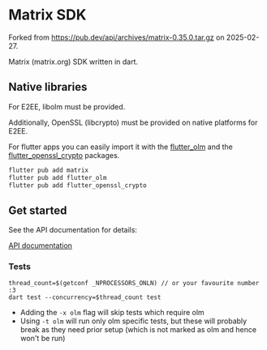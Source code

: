 # Matrix SDK

Forked from https://pub.dev/api/archives/matrix-0.35.0.tar.gz on 2025-02-27.

Matrix (matrix.org) SDK written in dart.

## Native libraries

For E2EE, libolm must be provided.

Additionally, OpenSSL (libcrypto) must be provided on native platforms for E2EE.

For flutter apps you can easily import it with the [flutter_olm](https://pub.dev/packages/flutter_olm) and the [flutter_openssl_crypto](https://pub.dev/packages/flutter_openssl_crypto) packages.

```sh
flutter pub add matrix
flutter pub add flutter_olm
flutter pub add flutter_openssl_crypto
```

## Get started

See the API documentation for details:

[API documentation](https://pub.dev/documentation/matrix/latest/)

### Tests

```shell
thread_count=$(getconf _NPROCESSORS_ONLN) // or your favourite number :3
dart test --concurrency=$thread_count test
```

- Adding the `-x olm` flag will skip tests which require olm
- Using `-t olm` will run only olm specific tests, but these will probably break as they need prior setup (which is not marked as olm and hence won't be run)
